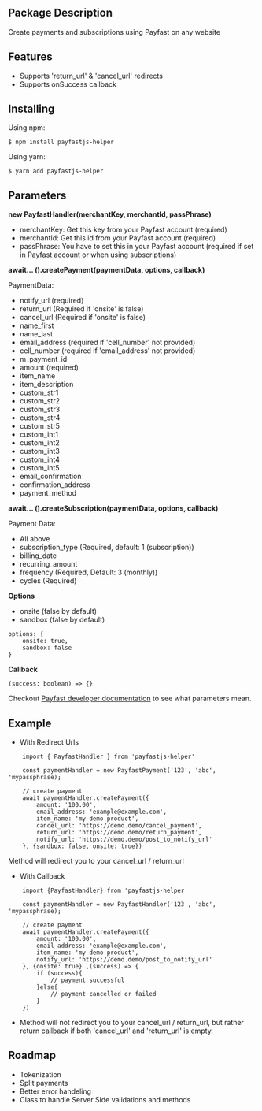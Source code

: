 ## Package Description

Create payments and subscriptions using Payfast on any website

## Features

- Supports 'return_url' & 'cancel_url' redirects
- Supports onSuccess callback

## Installing

Using npm:

    $ npm install payfastjs-helper

Using yarn:

    $ yarn add payfastjs-helper

## Parameters

**new PayfastHandler(merchantKey, merchantId, passPhrase)**

- merchantKey: Get this key from your Payfast account (required)
- merchantId: Get this id from your Payfast account (required)
- passPhrase: You have to set this in your Payfast account (required if set in Payfast account or when using subscriptions)

**await... ().createPayment(paymentData, options, callback)**

PaymentData:

- notify_url (required)
- return_url (Required if 'onsite' is false)
- cancel_url (Required if 'onsite' is false)
- name_first
- name_last
- email_address (required if 'cell_number' not provided)
- cell_number (required if 'email_address' not provided)
- m_payment_id
- amount (required)
- item_name
- item_description
- custom_str1
- custom_str2
- custom_str3
- custom_str4
- custom_str5
- custom_int1
- custom_int2
- custom_int3
- custom_int4
- custom_int5
- email_confirmation
- confirmation_address
- payment_method

**await... ().createSubscription(paymentData, options, callback)**

Payment Data:

- All above
- subscription_type (Required, default: 1 (subscription))
- billing_date
- recurring_amount
- frequency (Required, Default: 3 (monthly))
- cycles (Required)

**Options**

- onsite (false by default)
- sandbox (false by default)

```
options: {
	onsite: true,
	sandbox: false
}
```

**Callback**

```
(success: boolean) => {}
```

Checkout [Payfast developer documentation](https://developers.payfast.co.za/docs#onsite_payments) to see what parameters mean.

## Example

- With Redirect Urls

```
    import { PayfastHandler } from 'payfastjs-helper'

    const paymentHandler = new PayfastPayment('123', 'abc', 'mypassphrase);

    // create payment
    await paymentHandler.createPayment({
    	amount: '100.00',
    	email_address: 'example@example.com',
    	item_name: 'my demo product',
	    cancel_url: 'https://demo.demo/cancel_payment',
	    return_url: 'https://demo.demo/return_payment',
	    notify_url: 'https://demo.demo/post_to_notify_url'
    }, {sandbox: false, onsite: true})
```

Method will redirect you to your cancel_url / return_url

- With Callback

```
    import {PayfastHandler} from 'payfastjs-helper'

    const paymentHandler = new PayfastHandler('123', 'abc', 'mypassphrase);

    // create payment
    await paymentHandler.createPayment({
    	amount: '100.00',
    	email_address: 'example@example.com',
    	item_name: 'my demo product',
	    notify_url: 'https://demo.demo/post_to_notify_url'
    }, {onsite: true} ,(success) => {
		if (success){
			// payment successful
		}else{
			// payment cancelled or failed
		}
	})
```

- Method will not redirect you to your cancel_url / return_url, but rather return callback if both 'cancel_url' and 'return_url' is empty.

## Roadmap

- Tokenization
- Split payments
- Better error handeling
- Class to handle Server Side validations and methods
